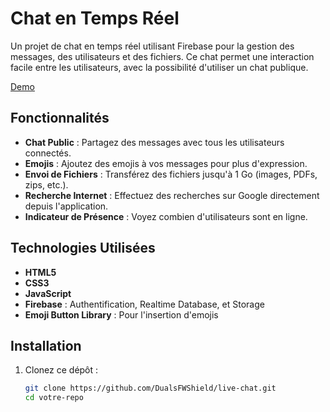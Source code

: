 # Chat en Temps Réel

Un projet de chat en temps réel utilisant Firebase pour la gestion des messages, des utilisateurs et des fichiers. Ce chat permet une interaction facile entre les utilisateurs, avec la possibilité d'utiliser un chat publique.

[Demo](https://dualsfwshield.github.io/live-chat/)

## Fonctionnalités

- **Chat Public** : Partagez des messages avec tous les utilisateurs connectés.
- **Emojis** : Ajoutez des emojis à vos messages pour plus d'expression.
- **Envoi de Fichiers** : Transférez des fichiers jusqu'à 1 Go (images, PDFs, zips, etc.).
- **Recherche Internet** : Effectuez des recherches sur Google directement depuis l'application.
- **Indicateur de Présence** : Voyez combien d'utilisateurs sont en ligne.

## Technologies Utilisées

- **HTML5**
- **CSS3**
- **JavaScript**
- **Firebase** : Authentification, Realtime Database, et Storage
- **Emoji Button Library** : Pour l'insertion d'emojis

## Installation

1. Clonez ce dépôt :
   ```bash
   git clone https://github.com/DualsFWShield/live-chat.git
   cd votre-repo
